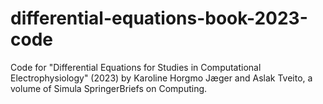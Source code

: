 # differential-equations-book-2023-code
Code for "Differential Equations for Studies in Computational Electrophysiology" (2023) by Karoline Horgmo Jæger and Aslak Tveito, a volume of Simula SpringerBriefs on Computing. 
